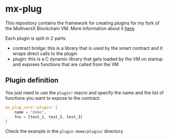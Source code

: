# mx-plug

This repository contains the framework for creating plugins for my fork of the MultiversX Blockchain VM. More information about it [here](https://github.com/laurci/mx-unit).

Each plugin is split in 2 parts:

- contract bridge: this is a library that is used by the smart contract and it wraps direct calls to the plugin
- plugin: this is a C dynamic library that gets loaded by the VM on startup and exposes functions that are called from the VM

## Plugin definition

You just need to use the `plugin!` macro and specify the name and the list of functions you want to expose to the contract:

```rust
mx_plug_core::plugin! {
    name = "demo",
    fns = [test_1, test_2, test_3]
}
```

Check the example in the `plugin-demo/plugin/` directory.
